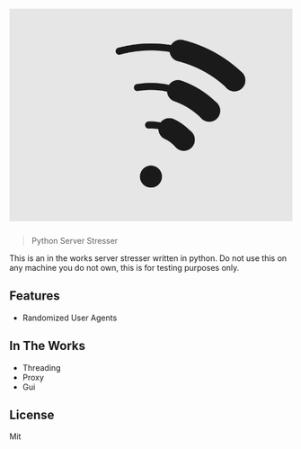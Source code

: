 ![alt text](https://github.com/vinceiv/jammr.py/blob/master/example/public/images/up.gif ":D")
======
>Python Server Stresser

This is an in the works server stresser written in python.  Do not use this on any machine you do not own, this is for testing purposes only.

## Features
- Randomized User Agents

## In The Works
- Threading
- Proxy
- Gui

## License
Mit
